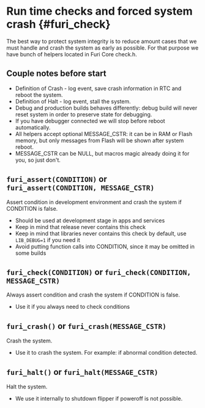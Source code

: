# Run time checks and forced system crash {#furi_check}

The best way to protect system integrity is to reduce amount cases that we must handle and crash the system as early as
possible.
For that purpose we have bunch of helpers located in Furi Core check.h.

## Couple notes before start

- Definition of Crash - log event, save crash information in RTC and reboot the system.
- Definition of Halt - log event, stall the system.
- Debug and production builds behaves differently: debug build will never reset system in order to preserve state for
  debugging.
- If you have debugger connected we will stop before reboot automatically.
- All helpers accept optional MESSAGE_CSTR: it can be in RAM or Flash memory, but only messages from Flash will be shown
  after system reboot.
- MESSAGE_CSTR can be NULL, but macros magic already doing it for you, so just don't.

## `furi_assert(CONDITION)` or `furi_assert(CONDITION, MESSAGE_CSTR)`

Assert condition in development environment and crash the system if CONDITION is false.

- Should be used at development stage in apps and services
- Keep in mind that release never contains this check
- Keep in mind that libraries never contains this check by default, use `LIB_DEBUG=1` if you need it
- Avoid putting function calls into CONDITION, since it may be omitted in some builds

## `furi_check(CONDITION)` or `furi_check(CONDITION, MESSAGE_CSTR)`

Always assert condition and crash the system if CONDITION is false.

- Use it if you always need to check conditions

## `furi_crash()` or `furi_crash(MESSAGE_CSTR)`

Crash the system.

- Use it to crash the system. For example: if abnormal condition detected.

## `furi_halt()` or `furi_halt(MESSAGE_CSTR)`

Halt the system.

- We use it internally to shutdown flipper if poweroff is not possible.
